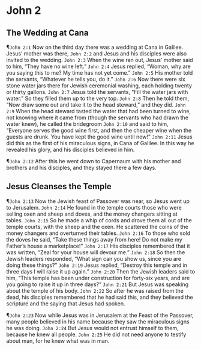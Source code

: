 # John 2

## The Wedding at Cana
¶`John 2:1` Now on the third day there was a wedding at Cana in Galilee. Jesus’ mother was there,
`John 2:2` and Jesus and his disciples were also invited to the wedding.
`John 2:3` When the wine ran out, Jesus’ mother said to him, “They have no wine left.”
`John 2:4` Jesus replied, “Woman, why are you saying this to me? My time has not yet come.”
`John 2:5` His mother told the servants, “Whatever he tells you, do it.”
`John 2:6` Now there were six stone water jars there for Jewish ceremonial washing, each holding twenty or thirty gallons.
`John 2:7` Jesus told the servants, “Fill the water jars with water.” So they filled them up to the very top.
`John 2:8` Then he told them, “Now draw some out and take it to the head steward,” and they did.
`John 2:9` When the head steward tasted the water that had been turned to wine, not knowing where it came from (though the servants who had drawn the water knew), he called the bridegroom
`John 2:10` and said to him, “Everyone serves the good wine first, and then the cheaper wine when the guests are drunk. You have kept the good wine until now!”
`John 2:11` Jesus did this as the first of his miraculous signs, in Cana of Galilee. In this way he revealed his glory, and his disciples believed in him.

¶`John 2:12` After this he went down to Capernaum with his mother and brothers and his disciples, and they stayed there a few days.

## Jesus Cleanses the Temple
¶`John 2:13` Now the Jewish feast of Passover was near, so Jesus went up to Jerusalem.
`John 2:14` He found in the temple courts those who were selling oxen and sheep and doves, and the money changers sitting at tables.
`John 2:15` So he made a whip of cords and drove them all out of the temple courts, with the sheep and the oxen. He scattered the coins of the money changers and overturned their tables.
`John 2:16` To those who sold the doves he said, “Take these things away from here! Do not make my Father’s house a marketplace!”
`John 2:17` His disciples remembered that it was written, “Zeal for your house will devour me.”
`John 2:18` So then the Jewish leaders responded, “What sign can you show us, since you are doing these things?”
`John 2:19` Jesus replied, “Destroy this temple and in three days I will raise it up again.”
`John 2:20` Then the Jewish leaders said to him, “This temple has been under construction for forty-six years, and are you going to raise it up in three days?”
`John 2:21` But Jesus was speaking about the temple of his body.
`John 2:22` So after he was raised from the dead, his disciples remembered that he had said this, and they believed the scripture and the saying that Jesus had spoken.

¶`John 2:23` Now while Jesus was in Jerusalem at the Feast of the Passover, many people believed in his name because they saw the miraculous signs he was doing.
`John 2:24` But Jesus would not entrust himself to them, because he knew all people.
`John 2:25` He did not need anyone to testify about man, for he knew what was in man.
